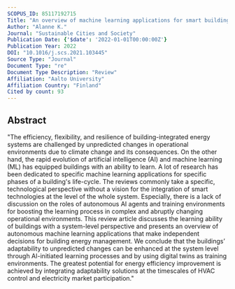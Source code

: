 ```yaml
---
SCOPUS_ID: 85117192715
Title: "An overview of machine learning applications for smart buildings"
Author: "Alanne K."
Journal: "Sustainable Cities and Society"
Publication Date: {'$date': '2022-01-01T00:00:00Z'}
Publication Year: 2022
DOI: "10.1016/j.scs.2021.103445"
Source Type: "Journal"
Document Type: "re"
Document Type Description: "Review"
Affiliation: "Aalto University"
Affiliation Country: "Finland"
Cited by count: 93
---
```


## Abstract
"The efficiency, flexibility, and resilience of building-integrated energy systems are challenged by unpredicted changes in operational environments due to climate change and its consequences. On the other hand, the rapid evolution of artificial intelligence (AI) and machine learning (ML) has equipped buildings with an ability to learn. A lot of research has been dedicated to specific machine learning applications for specific phases of a building's life-cycle. The reviews commonly take a specific, technological perspective without a vision for the integration of smart technologies at the level of the whole system. Especially, there is a lack of discussion on the roles of autonomous AI agents and training environments for boosting the learning process in complex and abruptly changing operational environments. This review article discusses the learning ability of buildings with a system-level perspective and presents an overview of autonomous machine learning applications that make independent decisions for building energy management. We conclude that the buildings’ adaptability to unpredicted changes can be enhanced at the system level through AI-initiated learning processes and by using digital twins as training environments. The greatest potential for energy efficiency improvement is achieved by integrating adaptability solutions at the timescales of HVAC control and electricity market participation."
